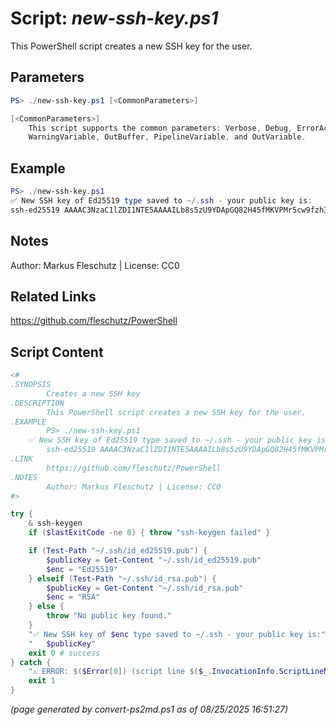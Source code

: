 Script: *new-ssh-key.ps1*
========================

This PowerShell script creates a new SSH key for the user.

Parameters
----------
```powershell
PS> ./new-ssh-key.ps1 [<CommonParameters>]

[<CommonParameters>]
    This script supports the common parameters: Verbose, Debug, ErrorAction, ErrorVariable, WarningAction, 
    WarningVariable, OutBuffer, PipelineVariable, and OutVariable.
```

Example
-------
```powershell
PS> ./new-ssh-key.ps1
✅ New SSH key of Ed25519 type saved to ~/.ssh - your public key is:
ssh-ed25519 AAAAC3NzaC1lZDI1NTE5AAAAILb8s5zU9YDApGQ82H45fMKVPMr5cw9fzh3PEBjZZ+Rm markus@PI

```

Notes
-----
Author: Markus Fleschutz | License: CC0

Related Links
-------------
https://github.com/fleschutz/PowerShell

Script Content
--------------
```powershell
<#
.SYNOPSIS
        Creates a new SSH key
.DESCRIPTION
        This PowerShell script creates a new SSH key for the user.
.EXAMPLE
        PS> ./new-ssh-key.ps1
	✅ New SSH key of Ed25519 type saved to ~/.ssh - your public key is:
	    ssh-ed25519 AAAAC3NzaC1lZDI1NTE5AAAAILb8s5zU9YDApGQ82H45fMKVPMr5cw9fzh3PEBjZZ+Rm markus@PI
.LINK
        https://github.com/fleschutz/PowerShell
.NOTES
        Author: Markus Fleschutz | License: CC0
#>

try {
	& ssh-keygen
	if ($lastExitCode -ne 0) { throw "ssh-keygen failed" }

	if (Test-Path "~/.ssh/id_ed25519.pub") {
		$publicKey = Get-Content "~/.ssh/id_ed25519.pub"
		$enc = "Ed25519"
	} elseif (Test-Path "~/.ssh/id_rsa.pub") {
		$publicKey = Get-Content "~/.ssh/id_rsa.pub"
		$enc = "RSA"
	} else {
		throw "No public key found."
	}
	"✅ New SSH key of $enc type saved to ~/.ssh - your public key is:"
	"   $publicKey"
	exit 0 # success
} catch {
	"⚠️ ERROR: $($Error[0]) (script line $($_.InvocationInfo.ScriptLineNumber))"
	exit 1
}
```

*(page generated by convert-ps2md.ps1 as of 08/25/2025 16:51:27)*
